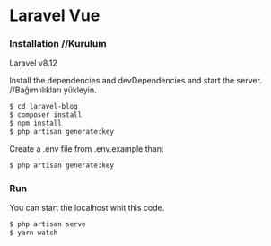 # Laravel Vue
### Installation //Kurulum

Laravel v8.12

Install the dependencies and devDependencies and start the server. //Bağımlılıkları yükleyin.

```sh
$ cd laravel-blog
$ composer install
$ npm install
$ php artisan generate:key
```

Create a .env file from .env.example than:

```sh
$ php artisan generate:key
```


### Run

You can start the localhost whit this code.

```sh
$ php artisan serve
$ yarn watch
```